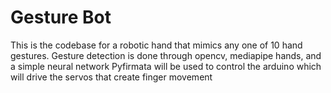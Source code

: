 # Gesture Bot

This is the codebase for a robotic hand that mimics any one of 10 hand gestures.
Gesture detection is done through opencv, mediapipe hands, and a simple neural network
Pyfirmata will be used to control the arduino which will drive the servos that create finger movement
